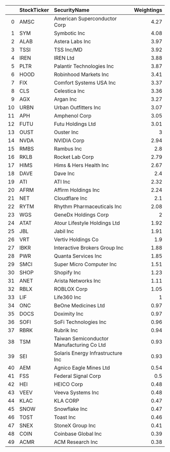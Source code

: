 |    | StockTicker   | SecurityName                              |   Weightings |
|---:|:--------------|:------------------------------------------|-------------:|
|  0 | AMSC          | American Superconductor Corp              |         4.27 |
|  1 | SYM           | Symbotic Inc                              |         4.08 |
|  2 | ALAB          | Astera Labs Inc                           |         3.97 |
|  3 | TSSI          | TSS Inc/MD                                |         3.92 |
|  4 | IREN          | IREN Ltd                                  |         3.88 |
|  5 | PLTR          | Palantir Technologies Inc                 |         3.87 |
|  6 | HOOD          | Robinhood Markets Inc                     |         3.41 |
|  7 | FIX           | Comfort Systems USA Inc                   |         3.37 |
|  8 | CLS           | Celestica Inc                             |         3.36 |
|  9 | AGX           | Argan Inc                                 |         3.27 |
| 10 | URBN          | Urban Outfitters Inc                      |         3.07 |
| 11 | APH           | Amphenol Corp                             |         3.05 |
| 12 | FUTU          | Futu Holdings Ltd                         |         3.01 |
| 13 | OUST          | Ouster Inc                                |         3    |
| 14 | NVDA          | NVIDIA Corp                               |         2.94 |
| 15 | RMBS          | Rambus Inc                                |         2.8  |
| 16 | RKLB          | Rocket Lab Corp                           |         2.79 |
| 17 | HIMS          | Hims & Hers Health Inc                    |         2.67 |
| 18 | DAVE          | Dave Inc                                  |         2.4  |
| 19 | ATI           | ATI Inc                                   |         2.32 |
| 20 | AFRM          | Affirm Holdings Inc                       |         2.24 |
| 21 | NET           | Cloudflare Inc                            |         2.1  |
| 22 | RYTM          | Rhythm Pharmaceuticals Inc                |         2.08 |
| 23 | WGS           | GeneDx Holdings Corp                      |         2    |
| 24 | ATAT          | Atour Lifestyle Holdings Ltd              |         1.92 |
| 25 | JBL           | Jabil Inc                                 |         1.91 |
| 26 | VRT           | Vertiv Holdings Co                        |         1.9  |
| 27 | IBKR          | Interactive Brokers Group Inc             |         1.88 |
| 28 | PWR           | Quanta Services Inc                       |         1.85 |
| 29 | SMCI          | Super Micro Computer Inc                  |         1.51 |
| 30 | SHOP          | Shopify Inc                               |         1.23 |
| 31 | ANET          | Arista Networks Inc                       |         1.11 |
| 32 | RBLX          | ROBLOX Corp                               |         1.05 |
| 33 | LIF           | Life360 Inc                               |         1    |
| 34 | ONC           | BeOne Medicines Ltd                       |         0.97 |
| 35 | DOCS          | Doximity Inc                              |         0.97 |
| 36 | SOFI          | SoFi Technologies Inc                     |         0.96 |
| 37 | RBRK          | Rubrik Inc                                |         0.94 |
| 38 | TSM           | Taiwan Semiconductor Manufacturing Co Ltd |         0.93 |
| 39 | SEI           | Solaris Energy Infrastructure Inc         |         0.93 |
| 40 | AEM           | Agnico Eagle Mines Ltd                    |         0.54 |
| 41 | FSS           | Federal Signal Corp                       |         0.5  |
| 42 | HEI           | HEICO Corp                                |         0.48 |
| 43 | VEEV          | Veeva Systems Inc                         |         0.48 |
| 44 | KLAC          | KLA CORP                                  |         0.47 |
| 45 | SNOW          | Snowflake Inc                             |         0.47 |
| 46 | TOST          | Toast Inc                                 |         0.46 |
| 47 | SNEX          | StoneX Group Inc                          |         0.41 |
| 48 | COIN          | Coinbase Global Inc                       |         0.39 |
| 49 | ACMR          | ACM Research Inc                          |         0.38 |